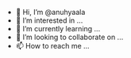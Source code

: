 - 👋 Hi, I’m @anuhyaala
- 👀 I’m interested in ...
- 🌱 I’m currently learning ...
- 💞️ I’m looking to collaborate on ...
- 📫 How to reach me ...

<!---
anuhyaala/anuhyaala is a ✨ special ✨ repository because its `README.md` (this file) appears on your GitHub profile.
You can click the Preview link to take a look at your changes.
--->
